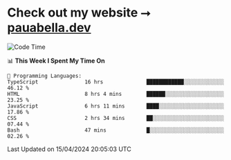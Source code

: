 # Check out my website ⭢ [pauabella.dev](https://pauabella.dev)

<!--START_SECTION:waka-->
![Code Time](http://img.shields.io/badge/Code%20Time-3%2C221%20hrs%2059%20mins-blue)

📊 **This Week I Spent My Time On** 

```text
💬 Programming Languages: 
TypeScript               16 hrs              ████████████░░░░░░░░░░░░░   46.12 % 
HTML                     8 hrs 4 mins        ██████░░░░░░░░░░░░░░░░░░░   23.25 % 
JavaScript               6 hrs 11 mins       ████░░░░░░░░░░░░░░░░░░░░░   17.86 % 
CSS                      2 hrs 34 mins       ██░░░░░░░░░░░░░░░░░░░░░░░   07.44 % 
Bash                     47 mins             █░░░░░░░░░░░░░░░░░░░░░░░░   02.26 % 
```


 Last Updated on 15/04/2024 20:05:03 UTC
<!--END_SECTION:waka-->
